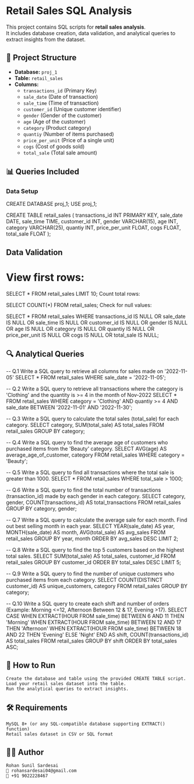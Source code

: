 # Retail Sales SQL Analysis

This project contains SQL scripts for **retail sales analysis**.  
It includes database creation, data validation, and analytical queries to extract insights from the dataset.


## 📂 Project Structure

- **Database:** `proj_1`
- **Table:** `retail_sales`
- **Columns:**
  - `transactions_id` (Primary Key)
  - `sale_date` (Date of transaction)
  - `sale_time` (Time of transaction)
  - `customer_id` (Unique customer identifier)
  - `gender` (Gender of the customer)
  - `age` (Age of the customer)
  - `category` (Product category)
  - `quantiy` (Number of items purchased)  
  - `price_per_unit` (Price of a single unit)
  - `cogs` (Cost of goods sold)
  - `total_sale` (Total sale amount)


## 📊 Queries Included

### **Data Setup**

CREATE DATABASE proj_1;
USE proj_1;

CREATE TABLE retail_sales (
    transactions_id INT PRIMARY KEY,
    sale_date DATE,
    sale_time TIME,
    customer_id INT,
    gender VARCHAR(15),
    age INT,
    category VARCHAR(25),
    quantiy INT,
    price_per_unit FLOAT,
    cogs FLOAT,
    total_sale FLOAT
);

## Data Validation

# View first rows:

SELECT * FROM retail_sales LIMIT 10;
Count total rows:

SELECT COUNT(*) FROM retail_sales;
Check for null values:

SELECT * FROM retail_sales
WHERE transactions_id IS NULL
   OR sale_date IS NULL
   OR sale_time IS NULL
   OR customer_id IS NULL
   OR gender IS NULL
   OR age IS NULL
   OR category IS NULL
   OR quantiy IS NULL
   OR price_per_unit IS NULL
   OR cogs IS NULL
   OR total_sale IS NULL;


## 🔍 Analytical Queries

-- Q.1 Write a SQL query to retrieve all columns for sales made on '2022-11-05'
SELECT *
FROM retail_sales
WHERE sale_date = '2022-11-05';

-- Q.2 Write a SQL query to retrieve all transactions where the category is 'Clothing' and the quantity is >= 4 in the month of Nov-2022
SELECT *
FROM retail_sales
WHERE category = 'Clothing'
  AND quantiy >= 4
  AND sale_date BETWEEN '2022-11-01' AND '2022-11-30';

-- Q.3 Write a SQL query to calculate the total sales (total_sale) for each category.
SELECT category, SUM(total_sale) AS total_sales
FROM retail_sales
GROUP BY category;

-- Q.4 Write a SQL query to find the average age of customers who purchased items from the 'Beauty' category.
SELECT AVG(age) AS average_age_of_customer, category
FROM retail_sales
WHERE category = 'Beauty';

-- Q.5 Write a SQL query to find all transactions where the total sale is greater than 1000.
SELECT *
FROM retail_sales
WHERE total_sale > 1000;

-- Q.6 Write a SQL query to find the total number of transactions (transaction_id) made by each gender in each category.
SELECT category, gender, COUNT(transactions_id) AS total_transactions
FROM retail_sales 
GROUP BY category, gender;

-- Q.7 Write a SQL query to calculate the average sale for each month. Find out best selling month in each year.
SELECT 
    YEAR(sale_date) AS year, 
    MONTH(sale_date) AS month, 
    AVG(total_sale) AS avg_sales
FROM retail_sales
GROUP BY year, month
ORDER BY avg_sales DESC
LIMIT 2;

-- Q.8 Write a SQL query to find the top 5 customers based on the highest total sales.
SELECT SUM(total_sale) AS total_sales, customer_id
FROM retail_sales
GROUP BY customer_id
ORDER BY total_sales DESC
LIMIT 5;

-- Q.9 Write a SQL query to find the number of unique customers who purchased items from each category.
SELECT COUNT(DISTINCT customer_id) AS unique_customers, category
FROM retail_sales
GROUP BY category;

-- Q.10 Write a SQL query to create each shift and number of orders (Example: Morning <=12, Afternoon Between 12 & 17, Evening >17).
SELECT 
    CASE 
        WHEN EXTRACT(HOUR FROM sale_time) BETWEEN 6 AND 11 THEN 'Morning'
        WHEN EXTRACT(HOUR FROM sale_time) BETWEEN 12 AND 17 THEN 'Afternoon'
        WHEN EXTRACT(HOUR FROM sale_time) BETWEEN 18 AND 22 THEN 'Evening'
        ELSE 'Night'
    END AS shift,
    COUNT(transactions_id) AS total_sales
FROM retail_sales
GROUP BY shift
ORDER BY total_sales ASC;



## 🚀 How to Run
    Create the database and table using the provided CREATE TABLE script.
    Load your retail sales dataset into the table.
    Run the analytical queries to extract insights.

## 🛠 Requirements
    MySQL 8+ (or any SQL-compatible database supporting EXTRACT() function)
    Retail sales dataset in CSV or SQL format


## 👨‍💻 Author
    Rohan Sunil Sardesai
    📧 rohansardesai04@gmail.com
    📱 +91 9022228467
